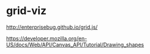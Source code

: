 # grid-viz


http://enterprisebug.github.io/grid.js/

https://developer.mozilla.org/en-US/docs/Web/API/Canvas_API/Tutorial/Drawing_shapes
